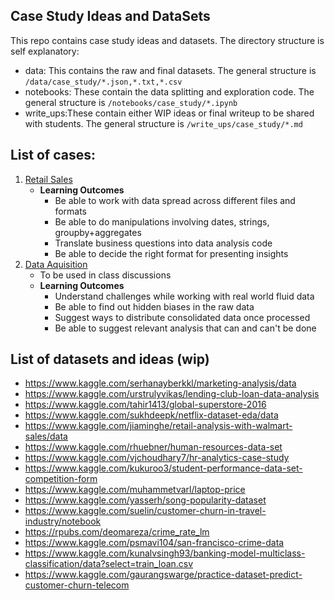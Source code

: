 ## Case Study Ideas and DataSets

This repo contains case study ideas and datasets. The directory structure is self explanatory:
- data: This contains the raw and final datasets. The general structure is `/data/case_study/*.json,*.txt,*.csv`
- notebooks: These contain the data splitting and exploration code. The general structure is `/notebooks/case_study/*.ipynb`
- write_ups:These contain either WIP ideas or final writeup to be shared with students. The general structure is `/write_ups/case_study/*.md`


## List of cases:
1. [Retail Sales](./write_ups/retail_sales/retail_sales_writeup.md)
    - **Learning Outcomes**
        - Be able to work with data spread across different files and formats
        - Be able to do manipulations involving dates, strings, groupby+aggregates
        - Translate business questions into data analysis code
        - Be able to decide the right format for presenting insights
2. [Data Aquisition](./notebooks/data_aquisition/data_aquisition.ipynb)
    - To be used in class discussions
    - **Learning Outcomes**
        - Understand challenges while working with real world fluid data
        - Be able to find out hidden biases in the raw data
        - Suggest ways to distribute consolidated data once processed
        - Be able to suggest relevant analysis that can and can't be done

## List of datasets and ideas (wip)
- https://www.kaggle.com/serhanayberkkl/marketing-analysis/data
- https://www.kaggle.com/urstrulyvikas/lending-club-loan-data-analysis
- https://www.kaggle.com/tahir1413/global-superstore-2016
- https://www.kaggle.com/sukhdeepk/netflix-dataset-eda/data
- https://www.kaggle.com/jiaminghe/retail-analysis-with-walmart-sales/data
- https://www.kaggle.com/rhuebner/human-resources-data-set
- https://www.kaggle.com/vjchoudhary7/hr-analytics-case-study
- https://www.kaggle.com/kukuroo3/student-performance-data-set-competition-form
- https://www.kaggle.com/muhammetvarl/laptop-price
- https://www.kaggle.com/yasserh/song-popularity-dataset
- https://www.kaggle.com/suelin/customer-churn-in-travel-industry/notebook
- https://rpubs.com/deomareza/crime_rate_lm
- https://www.kaggle.com/psmavi104/san-francisco-crime-data
- https://www.kaggle.com/kunalvsingh93/banking-model-multiclass-classification/data?select=train_loan.csv
- https://www.kaggle.com/gaurangswarge/practice-dataset-predict-customer-churn-telecom